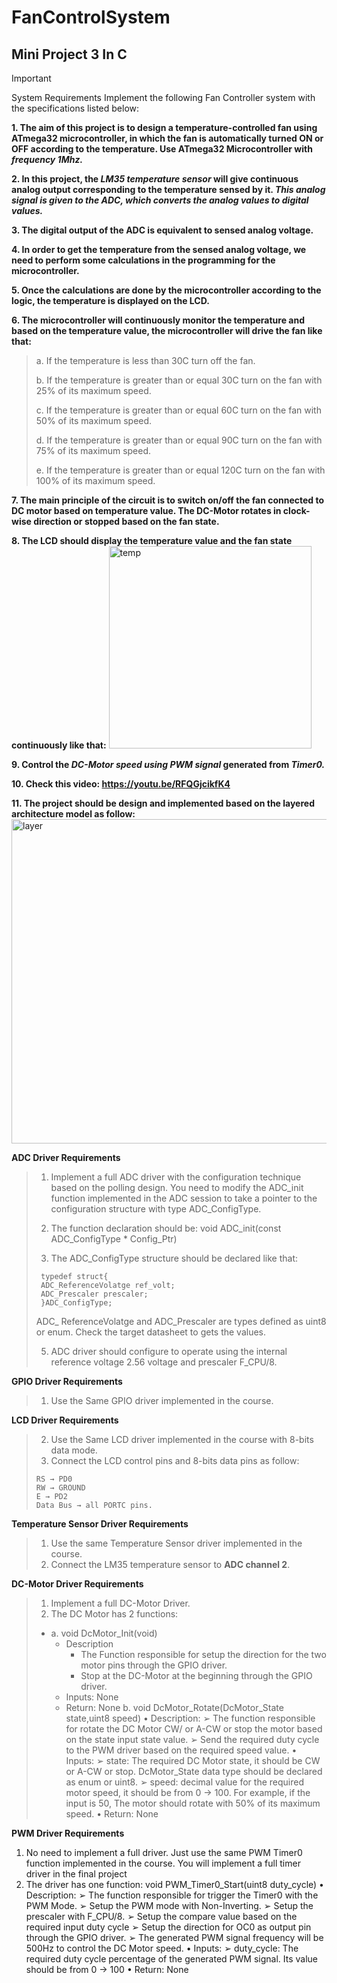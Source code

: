 # FanControlSystem
## Mini Project 3 In C 

> [!IMPORTANT]
> System Requirements
> Implement the following Fan Controller system with the specifications listed below: 

**1. The aim of this project is to design a temperature-controlled fan using ATmega32 
microcontroller, in which the fan is automatically turned ON or OFF according to the 
temperature. Use ATmega32 Microcontroller with *frequency 1Mhz.***

**2. In this project, the *LM35 temperature sensor* will give continuous analog output 
corresponding to the temperature sensed by it. *This analog signal is given to the ADC, 
which converts the analog values to digital values.***

**3. The digital output of the ADC is equivalent to sensed analog voltage.**

**4. In order to get the temperature from the sensed analog voltage, we need to perform some 
calculations in the programming for the microcontroller.**

**5. Once the calculations are done by the microcontroller according to the logic, the 
temperature is displayed on the LCD.** 

**6. The microcontroller will continuously monitor the temperature and based on the 
temperature value, the microcontroller will drive the fan like that:**
 >a. If the temperature is less than 30C turn off the fan.
 > 
 >b. If the temperature is greater than or equal 30C turn on the fan with 25% of its 
 maximum speed.
 >
 >c. If the temperature is greater than or equal 60C turn on the fan with 50% of its 
 maximum speed.
 >
 >d. If the temperature is greater than or equal 90C turn on the fan with 75% of its 
 maximum speed.
 >
 >e. If the temperature is greater than or equal 120C turn on the fan with 100% of its 
 maximum speed.
 
**7. The main principle of the circuit is to switch on/off the fan connected to DC motor based 
on temperature value. The DC-Motor rotates in clock-wise direction or stopped based on 
the fan state.**

**8. The LCD should display the temperature value and the fan state continuously like 
that:**
<img width="324" alt="temp" src="https://github.com/NouranAhmedk/FanControlSystem/assets/105202599/6009a923-201c-4e3e-b0c9-1a53fb749584">

**9. Control the *DC-Motor speed using PWM signal* generated from *Timer0.***

**10. Check this video: https://youtu.be/RFQGjcikfK4**

**11. The project should be design and implemented based on the layered architecture 
model as follow:**
<img width="519" alt="layer" src="https://github.com/NouranAhmedk/FanControlSystem/assets/105202599/8357daa2-89ba-4105-a428-25e49cda18f3">

**ADC Driver Requirements**
>1. Implement a full ADC driver with the configuration technique based on the polling
>design. You need to modify the ADC_init function implemented in the ADC session to 
>take a pointer to the configuration structure with type ADC_ConfigType.
>
>2. The function declaration should be:
>void ADC_init(const ADC_ConfigType * Config_Ptr)
>
>3. The ADC_ConfigType structure should be declared like that:
>
>   ```
>    typedef struct{
>    ADC_ReferenceVolatge ref_volt;
>    ADC_Prescaler prescaler;
>    }ADC_ConfigType;
>   ```
>   ADC_ ReferenceVolatge and ADC_Prescaler are types defined as uint8 or enum.
>   Check the target datasheet to gets the values.
>
>5. ADC driver should configure to operate using the internal reference voltage 2.56 
>voltage and prescaler F_CPU/8.


**GPIO Driver Requirements**
>1. Use the Same GPIO driver implemented in the course.

**LCD Driver Requirements**
>2. Use the Same LCD driver implemented in the course with 8-bits data mode.
>3. Connect the LCD control pins and 8-bits data pins as follow:
> ```
> RS → PD0
> RW → GROUND
> E → PD2
> Data Bus → all PORTC pins.
> ```

**Temperature Sensor Driver Requirements**
> 1. Use the same Temperature Sensor driver implemented in the course.
> 2. Connect the LM35 temperature sensor to **ADC channel 2**.

**DC-Motor Driver Requirements**
>1. Implement a full DC-Motor Driver.
>2. The DC Motor has 2 functions:
>  - a. void DcMotor_Init(void)
>     - Description
>       - The Function responsible for setup the direction for the two motor pins through the GPIO driver. 
>       - Stop at the DC-Motor at the beginning through the GPIO driver.
>     - Inputs: None
>     - Return: None
b. void DcMotor_Rotate(DcMotor_State state,uint8 speed)
• Description:
➢ The function responsible for rotate the DC Motor CW/ or A-CW or 
stop the motor based on the state input state value.
➢ Send the required duty cycle to the PWM driver based on the 
required speed value.
• Inputs:
➢ state: The required DC Motor state, it should be CW or A-CW or stop.
DcMotor_State data type should be declared as enum or uint8.
➢ speed: decimal value for the required motor speed, it should be from 
0 → 100. For example, if the input is 50, The motor should rotate with 
50% of its maximum speed.
• Return: None


**PWM Driver Requirements**
1. No need to implement a full driver. Just use the same PWM Timer0 function 
implemented in the course. You will implement a full timer driver in the final project 
2. The driver has one function:
void PWM_Timer0_Start(uint8 duty_cycle)
• Description:
➢ The function responsible for trigger the Timer0 with the PWM Mode.
➢ Setup the PWM mode with Non-Inverting.
➢ Setup the prescaler with F_CPU/8.
➢ Setup the compare value based on the required input duty cycle
➢ Setup the direction for OC0 as output pin through the GPIO driver.
➢ The generated PWM signal frequency will be 500Hz to control the DC 
Motor speed.
• Inputs:
➢ duty_cycle: The required duty cycle percentage of the generated 
PWM signal. Its value should be from 0 → 100
• Return: None
